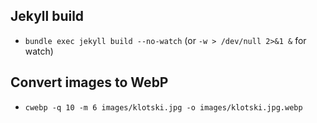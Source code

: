 ## Jekyll build
- `bundle exec jekyll build --no-watch` (or `-w > /dev/null 2>&1 &` for watch)

## Convert images to WebP
- `cwebp -q 10 -m 6 images/klotski.jpg -o images/klotski.jpg.webp`
